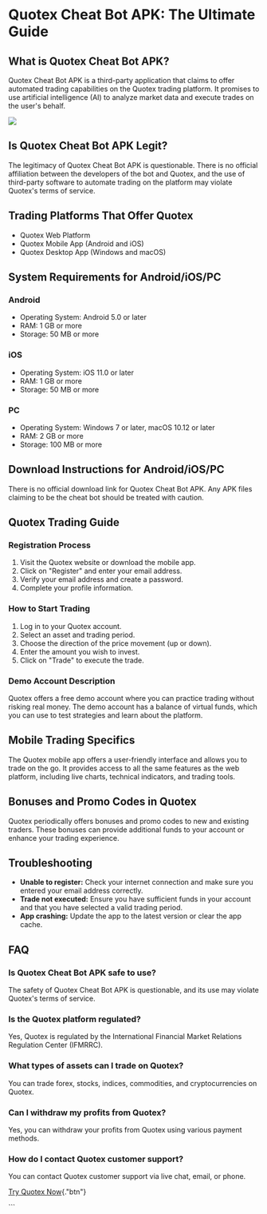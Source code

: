# Quotex Cheat Bot APK: The Ultimate Guide

## What is Quotex Cheat Bot APK?

Quotex Cheat Bot APK is a third-party application that claims to offer
automated trading capabilities on the Quotex trading platform. It
promises to use artificial intelligence (AI) to analyze market data and
execute trades on the user\'s behalf.

[![](https://static.quotex.io/files/4_en/300_250.jpg)](https://traff.sbs/brokerqxlid)

## Is Quotex Cheat Bot APK Legit?

The legitimacy of Quotex Cheat Bot APK is questionable. There is no
official affiliation between the developers of the bot and Quotex, and
the use of third-party software to automate trading on the platform may
violate Quotex\'s terms of service.

## Trading Platforms That Offer Quotex

-   Quotex Web Platform
-   Quotex Mobile App (Android and iOS)
-   Quotex Desktop App (Windows and macOS)

## System Requirements for Android/iOS/PC

### Android

-   Operating System: Android 5.0 or later
-   RAM: 1 GB or more
-   Storage: 50 MB or more

### iOS

-   Operating System: iOS 11.0 or later
-   RAM: 1 GB or more
-   Storage: 50 MB or more

### PC

-   Operating System: Windows 7 or later, macOS 10.12 or later
-   RAM: 2 GB or more
-   Storage: 100 MB or more

## Download Instructions for Android/iOS/PC

There is no official download link for Quotex Cheat Bot APK. Any APK
files claiming to be the cheat bot should be treated with caution.

## Quotex Trading Guide

### Registration Process

1.  Visit the Quotex website or download the mobile app.
2.  Click on "Register" and enter your email address.
3.  Verify your email address and create a password.
4.  Complete your profile information.

### How to Start Trading

1.  Log in to your Quotex account.
2.  Select an asset and trading period.
3.  Choose the direction of the price movement (up or down).
4.  Enter the amount you wish to invest.
5.  Click on "Trade" to execute the trade.

### Demo Account Description

Quotex offers a free demo account where you can practice trading without
risking real money. The demo account has a balance of virtual funds,
which you can use to test strategies and learn about the platform.

## Mobile Trading Specifics

The Quotex mobile app offers a user-friendly interface and allows you to
trade on the go. It provides access to all the same features as the web
platform, including live charts, technical indicators, and trading
tools.

## Bonuses and Promo Codes in Quotex

Quotex periodically offers bonuses and promo codes to new and existing
traders. These bonuses can provide additional funds to your account or
enhance your trading experience.

## Troubleshooting

-   **Unable to register:** Check your internet connection and make sure
    you entered your email address correctly.
-   **Trade not executed:** Ensure you have sufficient funds in your
    account and that you have selected a valid trading period.
-   **App crashing:** Update the app to the latest version or clear the
    app cache.

## FAQ

### Is Quotex Cheat Bot APK safe to use?

The safety of Quotex Cheat Bot APK is questionable, and its use may
violate Quotex\'s terms of service.

### Is the Quotex platform regulated?

Yes, Quotex is regulated by the International Financial Market Relations
Regulation Center (IFMRRC).

### What types of assets can I trade on Quotex?

You can trade forex, stocks, indices, commodities, and cryptocurrencies
on Quotex.

### Can I withdraw my profits from Quotex?

Yes, you can withdraw your profits from Quotex using various payment
methods.

### How do I contact Quotex customer support?

You can contact Quotex customer support via live chat, email, or phone.

[Try Quotex Now](\%22https://traff.sbs/brokerqxlid\%22){."btn"}

\`\`\`

